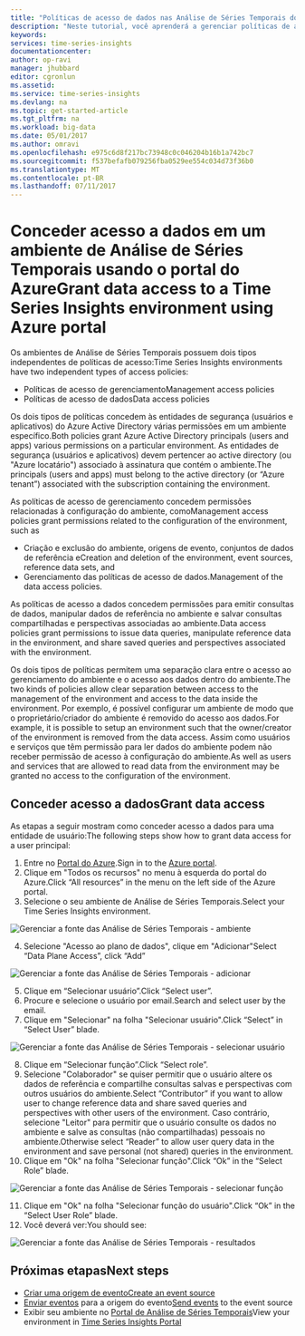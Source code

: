```yaml
---
title: "Políticas de acesso de dados nas Análise de Séries Temporais do Azure | Microsoft Docs"
description: "Neste tutorial, você aprenderá a gerenciar políticas de acesso de dados nas Análise de Séries Temporais"
keywords: 
services: time-series-insights
documentationcenter: 
author: op-ravi
manager: jhubbard
editor: cgronlun
ms.assetid: 
ms.service: time-series-insights
ms.devlang: na
ms.topic: get-started-article
ms.tgt_pltfrm: na
ms.workload: big-data
ms.date: 05/01/2017
ms.author: omravi
ms.openlocfilehash: e975c6d8f217bc73948c0c046204b16b1a742bc7
ms.sourcegitcommit: f537befafb079256fba0529ee554c034d73f36b0
ms.translationtype: MT
ms.contentlocale: pt-BR
ms.lasthandoff: 07/11/2017
---
```

# <a name="grant-data-access-to-a-time-series-insights-environment-using-azure-portal"></a><span data-ttu-id="6f81c-103">Conceder acesso a dados em um ambiente de Análise de Séries Temporais usando o portal do Azure</span><span class="sxs-lookup"><span data-stu-id="6f81c-103">Grant data access to a Time Series Insights environment using Azure portal</span></span>

<span data-ttu-id="6f81c-104">Os ambientes de Análise de Séries Temporais possuem dois tipos independentes de políticas de acesso:</span><span class="sxs-lookup"><span data-stu-id="6f81c-104">Time Series Insights environments have two independent types of access policies:</span></span>

* <span data-ttu-id="6f81c-105">Políticas de acesso de gerenciamento</span><span class="sxs-lookup"><span data-stu-id="6f81c-105">Management access policies</span></span>
* <span data-ttu-id="6f81c-106">Políticas de acesso de dados</span><span class="sxs-lookup"><span data-stu-id="6f81c-106">Data access policies</span></span>

<span data-ttu-id="6f81c-107">Os dois tipos de políticas concedem às entidades de segurança (usuários e aplicativos) do Azure Active Directory várias permissões em um ambiente específico.</span><span class="sxs-lookup"><span data-stu-id="6f81c-107">Both policies grant Azure Active Directory principals (users and apps) various permissions on a particular environment.</span></span> <span data-ttu-id="6f81c-108">As entidades de segurança (usuários e aplicativos) devem pertencer ao active directory (ou "Azure locatário") associado à assinatura que contém o ambiente.</span><span class="sxs-lookup"><span data-stu-id="6f81c-108">The principals (users and apps) must belong to the active directory (or “Azure tenant”) associated with the subscription containing the environment.</span></span>

<span data-ttu-id="6f81c-109">As políticas de acesso de gerenciamento concedem permissões relacionadas à configuração do ambiente, como</span><span class="sxs-lookup"><span data-stu-id="6f81c-109">Management access policies grant permissions related to the configuration of the environment, such as</span></span>
*   <span data-ttu-id="6f81c-110">Criação e exclusão do ambiente, origens de evento, conjuntos de dados de referência e</span><span class="sxs-lookup"><span data-stu-id="6f81c-110">Creation and deletion of the environment, event sources, reference data sets, and</span></span>
*   <span data-ttu-id="6f81c-111">Gerenciamento das políticas de acesso de dados.</span><span class="sxs-lookup"><span data-stu-id="6f81c-111">Management of the data access policies.</span></span>

<span data-ttu-id="6f81c-112">As políticas de acesso a dados concedem permissões para emitir consultas de dados, manipular dados de referência no ambiente e salvar consultas compartilhadas e perspectivas associadas ao ambiente.</span><span class="sxs-lookup"><span data-stu-id="6f81c-112">Data access policies grant permissions to issue data queries, manipulate reference data in the environment, and share saved queries and perspectives associated with the environment.</span></span>

<span data-ttu-id="6f81c-113">Os dois tipos de políticas permitem uma separação clara entre o acesso ao gerenciamento do ambiente e o acesso aos dados dentro do ambiente.</span><span class="sxs-lookup"><span data-stu-id="6f81c-113">The two kinds of policies allow clear separation between access to the management of the environment and access to the data inside the environment.</span></span> <span data-ttu-id="6f81c-114">Por exemplo, é possível configurar um ambiente de modo que o proprietário/criador do ambiente é removido do acesso aos dados.</span><span class="sxs-lookup"><span data-stu-id="6f81c-114">For example, it is possible to setup an environment such that the owner/creator of the environment is removed from the data access.</span></span> <span data-ttu-id="6f81c-115">Assim como usuários e serviços que têm permissão para ler dados do ambiente podem não receber permissão de acesso à configuração do ambiente.</span><span class="sxs-lookup"><span data-stu-id="6f81c-115">As well as users and services that are allowed to read data from the environment may be granted no access to the configuration of the environment.</span></span>

## <a name="grant-data-access"></a><span data-ttu-id="6f81c-116">Conceder acesso a dados</span><span class="sxs-lookup"><span data-stu-id="6f81c-116">Grant data access</span></span>
<span data-ttu-id="6f81c-117">As etapas a seguir mostram como conceder acesso a dados para uma entidade de usuário:</span><span class="sxs-lookup"><span data-stu-id="6f81c-117">The following steps show how to grant data access for a user principal:</span></span>

1.  <span data-ttu-id="6f81c-118">Entre no [Portal do Azure](https://portal.azure.com).</span><span class="sxs-lookup"><span data-stu-id="6f81c-118">Sign in to the [Azure portal](https://portal.azure.com).</span></span>
2.  <span data-ttu-id="6f81c-119">Clique em "Todos os recursos" no menu à esquerda do portal do Azure.</span><span class="sxs-lookup"><span data-stu-id="6f81c-119">Click “All resources” in the menu on the left side of the Azure portal.</span></span>
3.  <span data-ttu-id="6f81c-120">Selecione o seu ambiente de Análise de Séries Temporais.</span><span class="sxs-lookup"><span data-stu-id="6f81c-120">Select your Time Series Insights environment.</span></span>

  ![Gerenciar a fonte das Análise de Séries Temporais - ambiente](media/data-access/getstarted-grant-data-access1.png)

4.  <span data-ttu-id="6f81c-122">Selecione "Acesso ao plano de dados", clique em "Adicionar"</span><span class="sxs-lookup"><span data-stu-id="6f81c-122">Select “Data Plane Access”, click “Add”</span></span>

  ![Gerenciar a fonte das Análise de Séries Temporais - adicionar](media/data-access/getstarted-grant-data-access2.png)

5.  <span data-ttu-id="6f81c-124">Clique em “Selecionar usuário”.</span><span class="sxs-lookup"><span data-stu-id="6f81c-124">Click “Select user”.</span></span>
6.  <span data-ttu-id="6f81c-125">Procure e selecione o usuário por email.</span><span class="sxs-lookup"><span data-stu-id="6f81c-125">Search and select user by the email.</span></span>
7.  <span data-ttu-id="6f81c-126">Clique em "Selecionar" na folha "Selecionar usuário".</span><span class="sxs-lookup"><span data-stu-id="6f81c-126">Click “Select” in “Select User” blade.</span></span>

  ![Gerenciar a fonte das Análise de Séries Temporais - selecionar usuário](media/data-access/getstarted-grant-data-access3.png)

8.  <span data-ttu-id="6f81c-128">Clique em “Selecionar função”.</span><span class="sxs-lookup"><span data-stu-id="6f81c-128">Click “Select role”.</span></span>
9.  <span data-ttu-id="6f81c-129">Selecione "Colaborador" se quiser permitir que o usuário altere os dados de referência e compartilhe consultas salvas e perspectivas com outros usuários do ambiente.</span><span class="sxs-lookup"><span data-stu-id="6f81c-129">Select “Contributor” if you want to allow user to change reference data and share saved queries and perspectives with other users of the environment.</span></span> <span data-ttu-id="6f81c-130">Caso contrário, selecione "Leitor" para permitir que o usuário consulte os dados no ambiente e salve as consultas (não compartilhadas) pessoais no ambiente.</span><span class="sxs-lookup"><span data-stu-id="6f81c-130">Otherwise select “Reader” to allow user query data in the environment and save personal (not shared) queries in the environment.</span></span>
10. <span data-ttu-id="6f81c-131">Clique em "Ok" na folha "Selecionar função".</span><span class="sxs-lookup"><span data-stu-id="6f81c-131">Click “Ok” in the “Select Role” blade.</span></span>

  ![Gerenciar a fonte das Análise de Séries Temporais - selecionar função](media/data-access/getstarted-grant-data-access4.png)

11. <span data-ttu-id="6f81c-133">Clique em "Ok" na folha "Selecionar função do usuário".</span><span class="sxs-lookup"><span data-stu-id="6f81c-133">Click “Ok” in the “Select User Role” blade.</span></span>
12. <span data-ttu-id="6f81c-134">Você deverá ver:</span><span class="sxs-lookup"><span data-stu-id="6f81c-134">You should see:</span></span>

  ![Gerenciar a fonte das Análise de Séries Temporais - resultados](media/data-access/getstarted-grant-data-access5.png)

## <a name="next-steps"></a><span data-ttu-id="6f81c-136">Próximas etapas</span><span class="sxs-lookup"><span data-stu-id="6f81c-136">Next steps</span></span>

* [<span data-ttu-id="6f81c-137">Criar uma origem de evento</span><span class="sxs-lookup"><span data-stu-id="6f81c-137">Create an event source</span></span>](time-series-insights-add-event-source.md)
* <span data-ttu-id="6f81c-138">[Enviar eventos](time-series-insights-send-events.md) para a origem do evento</span><span class="sxs-lookup"><span data-stu-id="6f81c-138">[Send events](time-series-insights-send-events.md) to the event source</span></span>
* <span data-ttu-id="6f81c-139">Exibir seu ambiente no [Portal de Análise de Séries Temporais](https://insights.timeseries.azure.com)</span><span class="sxs-lookup"><span data-stu-id="6f81c-139">View your environment in [Time Series Insights Portal](https://insights.timeseries.azure.com)</span></span>
